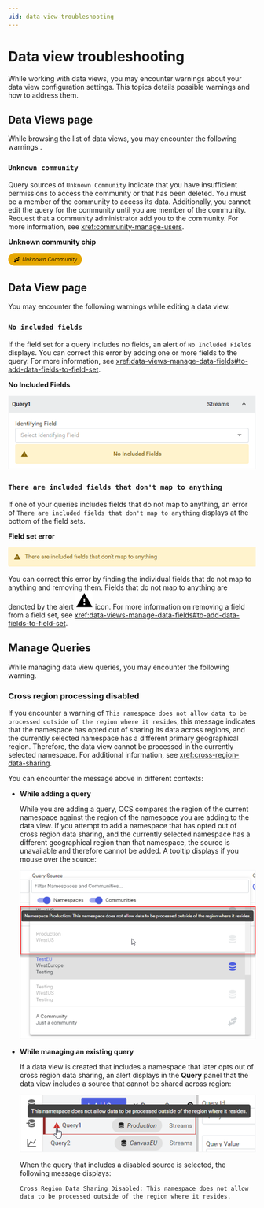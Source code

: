 ```yaml
---
uid: data-view-troubleshooting
---
```


# Data view troubleshooting

While working with data views, you may encounter warnings about your data view configuration settings. This topics details possible warnings and how to address them.

## Data Views page

While browsing the list of data views, you may encounter the following warnings .

### `Unknown community`

Query sources of `Unknown Community` indicate that you have insufficient permissions to access the community or that has been deleted. You must be a member of the community to access its data. Additionally, you cannot edit the query for the community until you are member of the community. Request that a community administrator add you to the community. For more information, see <xref:community-manage-users>.

**Unknown community chip**

![unknown](_images/unknown-community.png)

## Data View page

You may encounter the following warnings while editing a data view.

### `No included fields`

If the field set for a query includes no fields, an alert of `No Included Fields` displays. You can correct this error by adding one or more fields to the query. For more information, see <xref:data-views-manage-data-fields#to-add-data-fields-to-field-set>.

**No Included Fields**

![no included fields](_images/no-included-fields.png)

### `There are included fields that don't map to anything`

If one of your queries includes fields that do not map to anything, an error of `There are included fields that don't map to anything` displays at the bottom of the field sets.

**Field set error**

![field set error](_images/field-set-error.png)

You can correct this error by finding the individual fields that do not map to anything and removing them. Fields that do not map to anything are denoted by the alert ![alert](../../_icons/default/alert.svg) icon. For more information on removing a field from a field set, see <xref:data-views-manage-data-fields#to-add-data-fields-to-field-set>.

## Manage Queries

While managing data view queries, you may encounter the following warning.

### Cross region processing disabled

If you encounter a warning of `This namespace does not allow data to be processed outside of the region where it resides`, this message indicates that the namespace has opted out of sharing its data across regions, and the currently selected namespace has a different primary geographical region. Therefore, the data view cannot be processed in the currently selected namespace. For additional information, see <xref:cross-region-data-sharing>.

You can encounter the message above in different contexts:

- **While adding a query**

    While you are adding a query, OCS compares the region of the current namespace against the region of the namespace you are adding to the data view. If you attempt to add a namespace that has opted out of cross region data sharing, and the currently selected namespace has a different geographical region than that namespace, the source is unavailable and therefore cannot be added. A tooltip displays if you mouse over the source:

    ![opt-out tooltip](_images/opt-out-tooltip.png)

- **While managing an existing query**

    If a data view is created that includes a namespace that later opts out of cross region data sharing, an alert displays in the **Query** panel that the data view includes a source that cannot be shared across region:

    ![another opt-out tooltip](_images/opt-out-warning-tooltip.png)

    When the query that includes a disabled source is selected, the following message displays:

    ```text
    Cross Region Data Sharing Disabled: This namespace does not allow data to be processed outside of the region where it resides.
    ```
